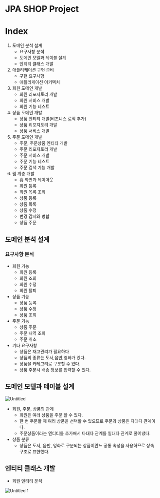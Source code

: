 # JPA SHOP Project

# Index

1. 도메인 분석 설계
    - 요구사항 분석
    - 도메인 모델과 테이블 설계
    - 엔티티 클래스 개발
2. 애플리케이션 구현 준비
    - 구현 요구사항
    - 애플리케이션 아키텍처
3. 회원 도메인 개발
    - 회원 리포지토리 개발
    - 회원 서비스 개발
    - 회원 기능 테스트
4. 상품 도메인 개발
    - 상품 엔티티 개발(비즈니스 로직 추가)
    - 상품 리포지토리 개발
    - 상품 서비스 개발
5. 주문 도메인 개발
    - 주문, 주문상품 엔티티 개발
    - 주문 리포지토리 개발
    - 주문 서비스 개발
    - 주문 기능 테스트
    - 주문 검색 기능 개발
6. 웸 계층 개발
    - 홈 화면과 레이아웃
    - 회원 등록
    - 회원 목록 조회
    - 상품 등록
    - 상품 목록
    - 상품 수정
    - 변경 감지와 병합
    - 상품 주문

## 도메인 분석 설계

### 요구사항 분석

- 회원 기능
    - 회원 등록
    - 회원 조회
    - 회원 수정
    - 회원 탈퇴
- 상품 기능
    - 상품 등록
    - 상품 수정
    - 상품 조회
- 주문 기능
    - 상품 주문
    - 주문 내역 조회
    - 주문 취소
- 기타 요구사항
    - 상품은 재고관리가 필요하다
    - 상품의 종류는 도서,음반,영화가 있다.
    - 상품을 카테고리로 구분할 수 있다.
    - 상품 주문시 배송 정보를 입력할 수 있다.

## 도메인 모델과 테이블 설계
![Untitled](https://github.com/Sunro1994/TotalRepository/assets/132982907/4e5bdfde-cb94-4847-b87c-4b5e069e99c3)



- 회원, 주문, 상품의 관계
    - 회원은 여러 상품을 주문 할 수 있다.
    - 한 번 주문할 때 여러 상품을 선택할 수 있으므로 주문과 상품은 다대다 관계이다.
    - 주문상품이라는 엔티티를 추가해서 다대다 관계를 일대다 관계로 풀어냈다.
- 상품 분류
    - 상품은 도서, 음반, 영화로 구분되는 상품이란느 공통 속성을 사용하므로 상속 구조로 표현했다.

## 엔티티 클래스 개발

- 회원 엔티티 분석
    
![Untitled 1](https://github.com/Sunro1994/TotalRepository/assets/132982907/8c5f1e2f-9df8-4a4c-a179-6a8ee5b179ea)
